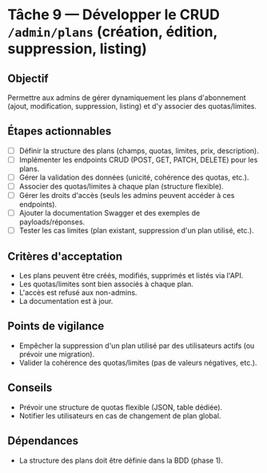 # Tâche 9 — Développer le CRUD `/admin/plans` (création, édition, suppression, listing)

## Objectif
Permettre aux admins de gérer dynamiquement les plans d'abonnement (ajout, modification, suppression, listing) et d'y associer des quotas/limites.

## Étapes actionnables
- [ ] Définir la structure des plans (champs, quotas, limites, prix, description).
- [ ] Implémenter les endpoints CRUD (POST, GET, PATCH, DELETE) pour les plans.
- [ ] Gérer la validation des données (unicité, cohérence des quotas, etc.).
- [ ] Associer des quotas/limites à chaque plan (structure flexible).
- [ ] Gérer les droits d'accès (seuls les admins peuvent accéder à ces endpoints).
- [ ] Ajouter la documentation Swagger et des exemples de payloads/réponses.
- [ ] Tester les cas limites (plan existant, suppression d'un plan utilisé, etc.).

## Critères d'acceptation
- Les plans peuvent être créés, modifiés, supprimés et listés via l'API.
- Les quotas/limites sont bien associés à chaque plan.
- L'accès est refusé aux non-admins.
- La documentation est à jour.

## Points de vigilance
- Empêcher la suppression d'un plan utilisé par des utilisateurs actifs (ou prévoir une migration).
- Valider la cohérence des quotas/limites (pas de valeurs négatives, etc.).

## Conseils
- Prévoir une structure de quotas flexible (JSON, table dédiée).
- Notifier les utilisateurs en cas de changement de plan global.

## Dépendances
- La structure des plans doit être définie dans la BDD (phase 1). 